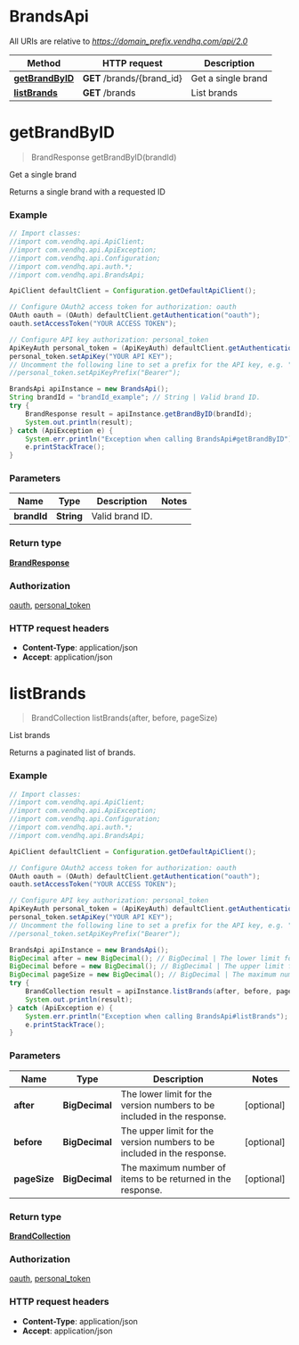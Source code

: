 # BrandsApi

All URIs are relative to *https://domain_prefix.vendhq.com/api/2.0*

Method | HTTP request | Description
------------- | ------------- | -------------
[**getBrandByID**](BrandsApi.md#getBrandByID) | **GET** /brands/{brand_id} | Get a single brand
[**listBrands**](BrandsApi.md#listBrands) | **GET** /brands | List brands


<a name="getBrandByID"></a>
# **getBrandByID**
> BrandResponse getBrandByID(brandId)

Get a single brand

Returns a single brand with a requested ID

### Example
```java
// Import classes:
//import com.vendhq.api.ApiClient;
//import com.vendhq.api.ApiException;
//import com.vendhq.api.Configuration;
//import com.vendhq.api.auth.*;
//import com.vendhq.api.BrandsApi;

ApiClient defaultClient = Configuration.getDefaultApiClient();

// Configure OAuth2 access token for authorization: oauth
OAuth oauth = (OAuth) defaultClient.getAuthentication("oauth");
oauth.setAccessToken("YOUR ACCESS TOKEN");

// Configure API key authorization: personal_token
ApiKeyAuth personal_token = (ApiKeyAuth) defaultClient.getAuthentication("personal_token");
personal_token.setApiKey("YOUR API KEY");
// Uncomment the following line to set a prefix for the API key, e.g. "Bearer" (defaults to null)
//personal_token.setApiKeyPrefix("Bearer");

BrandsApi apiInstance = new BrandsApi();
String brandId = "brandId_example"; // String | Valid brand ID.
try {
    BrandResponse result = apiInstance.getBrandByID(brandId);
    System.out.println(result);
} catch (ApiException e) {
    System.err.println("Exception when calling BrandsApi#getBrandByID");
    e.printStackTrace();
}
```

### Parameters

Name | Type | Description  | Notes
------------- | ------------- | ------------- | -------------
 **brandId** | **String**| Valid brand ID. |

### Return type

[**BrandResponse**](BrandResponse.md)

### Authorization

[oauth](../README.md#oauth), [personal_token](../README.md#personal_token)

### HTTP request headers

 - **Content-Type**: application/json
 - **Accept**: application/json

<a name="listBrands"></a>
# **listBrands**
> BrandCollection listBrands(after, before, pageSize)

List brands

Returns a paginated list of brands.

### Example
```java
// Import classes:
//import com.vendhq.api.ApiClient;
//import com.vendhq.api.ApiException;
//import com.vendhq.api.Configuration;
//import com.vendhq.api.auth.*;
//import com.vendhq.api.BrandsApi;

ApiClient defaultClient = Configuration.getDefaultApiClient();

// Configure OAuth2 access token for authorization: oauth
OAuth oauth = (OAuth) defaultClient.getAuthentication("oauth");
oauth.setAccessToken("YOUR ACCESS TOKEN");

// Configure API key authorization: personal_token
ApiKeyAuth personal_token = (ApiKeyAuth) defaultClient.getAuthentication("personal_token");
personal_token.setApiKey("YOUR API KEY");
// Uncomment the following line to set a prefix for the API key, e.g. "Bearer" (defaults to null)
//personal_token.setApiKeyPrefix("Bearer");

BrandsApi apiInstance = new BrandsApi();
BigDecimal after = new BigDecimal(); // BigDecimal | The lower limit for the version numbers to be included in the response.
BigDecimal before = new BigDecimal(); // BigDecimal | The upper limit for the version numbers to be included in the response.
BigDecimal pageSize = new BigDecimal(); // BigDecimal | The maximum number of items to be returned in the response.
try {
    BrandCollection result = apiInstance.listBrands(after, before, pageSize);
    System.out.println(result);
} catch (ApiException e) {
    System.err.println("Exception when calling BrandsApi#listBrands");
    e.printStackTrace();
}
```

### Parameters

Name | Type | Description  | Notes
------------- | ------------- | ------------- | -------------
 **after** | **BigDecimal**| The lower limit for the version numbers to be included in the response. | [optional]
 **before** | **BigDecimal**| The upper limit for the version numbers to be included in the response. | [optional]
 **pageSize** | **BigDecimal**| The maximum number of items to be returned in the response. | [optional]

### Return type

[**BrandCollection**](BrandCollection.md)

### Authorization

[oauth](../README.md#oauth), [personal_token](../README.md#personal_token)

### HTTP request headers

 - **Content-Type**: application/json
 - **Accept**: application/json

